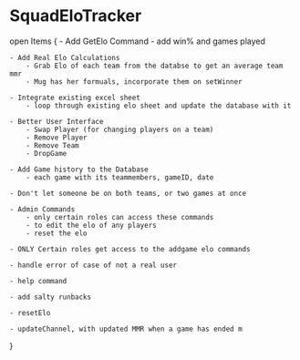 # SquadEloTracker

open Items {
    - Add GetElo Command
        <!-- - Return back a users Elo when requested (done) -->
        <!-- - Return back a leaderboard of Player Elo (done) -->
            - add win% and games played

    - Add Real Elo Calculations
        - Grab Elo of each team from the databse to get an average team mmr
        - Mug has her formuals, incorporate them on setWinner

    - Integrate existing excel sheet 
        - loop through existing elo sheet and update the database with it

    - Better User Interface
        - Swap Player (for changing players on a team)
        - Remove Player
        - Remove Team
        - DropGame

    - Add Game history to the Database
        - each game with its teammembers, gameID, date

    - Don't let someone be on both teams, or two games at once

    - Admin Commands
        - only certain roles can access these commands
        - to edit the elo of any players
        - reset the elo
        
    - ONLY Certain roles get access to the addgame elo commands

    - handle error of case of not a real user

    - help command

    - add salty runbacks

    - resetElo

    - updateChannel, with updated MMR when a game has ended m 
}